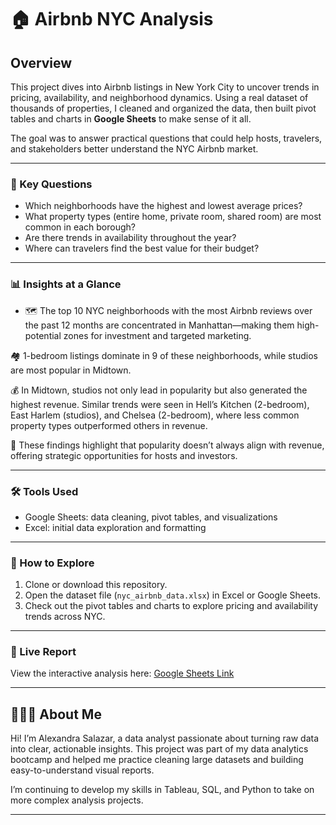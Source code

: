 # 🏠 Airbnb NYC Analysis

## Overview
This project dives into Airbnb listings in New York City to uncover trends in pricing, availability, and neighborhood dynamics. Using a real dataset of thousands of properties, I cleaned and organized the data, then built pivot tables and charts in **Google Sheets** to make sense of it all.  

The goal was to answer practical questions that could help hosts, travelers, and stakeholders better understand the NYC Airbnb market.  

---

### 🔑 Key Questions
- Which neighborhoods have the highest and lowest average prices?  
- What property types (entire home, private room, shared room) are most common in each borough?  
- Are there trends in availability throughout the year?  
- Where can travelers find the best value for their budget?  

---

### 📊 Insights at a Glance
- 🗺 The top 10 NYC neighborhoods with the most Airbnb reviews over the past 12 months are concentrated in Manhattan—making them high-potential zones for investment and targeted marketing.

🏘 1-bedroom listings dominate in 9 of these neighborhoods, while studios are most popular in Midtown.

💰 In Midtown, studios not only lead in popularity but also generated the highest revenue. Similar trends were seen in Hell’s Kitchen (2-bedroom), East Harlem (studios), and Chelsea (2-bedroom), where less common property types outperformed others in revenue.

📌 These findings highlight that popularity doesn’t always align with revenue, offering strategic opportunities for hosts and investors.  

---

### 🛠 Tools Used
- Google Sheets: data cleaning, pivot tables, and visualizations  
- Excel: initial data exploration and formatting  

---

### 🚀 How to Explore
1. Clone or download this repository.  
2. Open the dataset file (`nyc_airbnb_data.xlsx`) in Excel or Google Sheets.  
3. Check out the pivot tables and charts to explore pricing and availability trends across NYC.  

---

### 📌 Live Report
View the interactive analysis here: [Google Sheets Link](https://docs.google.com/spreadsheets/d/1tLKenJ8_X1hFcrWaCSzZL2Qgc3l4zxEu_DrP16X7gns/edit?usp=sharing)  

---

## 👩🏻‍💻 About Me
Hi! I’m Alexandra Salazar, a data analyst passionate about turning raw data into clear, actionable insights. This project was part of my data analytics bootcamp and helped me practice cleaning large datasets and building easy-to-understand visual reports.  

I’m continuing to develop my skills in Tableau, SQL, and Python to take on more complex analysis projects.  

---
